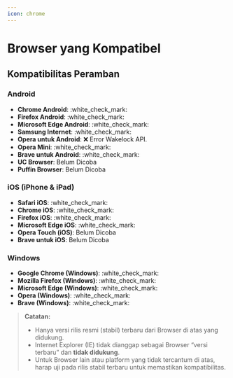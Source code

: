 ```yaml
---
icon: chrome
---
```


# Browser yang Kompatibel

## Kompatibilitas Peramban

### Android

* **Chrome Android**:  :white\_check\_mark:
* **Firefox Android**:  :white\_check\_mark:
* **Microsoft Edge Android**: :white\_check\_mark:
* **Samsung Internet**: :white\_check\_mark:
* **Opera untuk Android**: :x:  Error Wakelock API.
* **Opera Mini**: :white\_check\_mark:
* **Brave untuk Android**: :white\_check\_mark:
* **UC Browser**: Belum Dicoba
* **Puffin Browser**: Belum Dicoba



### iOS (iPhone & iPad)

* **Safari iOS**: :white\_check\_mark:
* **Chrome iOS**: :white\_check\_mark:
* **Firefox iOS**: :white\_check\_mark:
* **Microsoft Edge iOS**: :white\_check\_mark:
* **Opera Touch (iOS)**: Belum Dicoba
* **Brave untuk iOS**: Belum Dicoba

### Windows

* **Google Chrome (Windows)**: :white\_check\_mark:
* **Mozilla Firefox (Windows)**: :white\_check\_mark:
* **Microsoft Edge (Windows)**: :white\_check\_mark:
* **Opera (Windows)**: :white\_check\_mark:
* **Brave (Windows)**: :white\_check\_mark:

> **Catatan:**
>
> * Hanya versi rilis resmi (stabil) terbaru dari Browser di atas yang didukung.
> * Internet Explorer (IE) tidak dianggap sebagai Browser “versi terbaru” dan **tidak didukung**.
> * Untuk Browser lain atau platform yang tidak tercantum di atas, harap uji pada rilis stabil terbaru untuk memastikan kompatibilitas.

